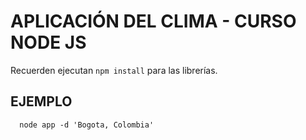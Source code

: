 # APLICACIÓN DEL CLIMA - CURSO NODE JS

Recuerden ejecutan `npm install` para las librerías.

## EJEMPLO

```
  node app -d 'Bogota, Colombia'
```
